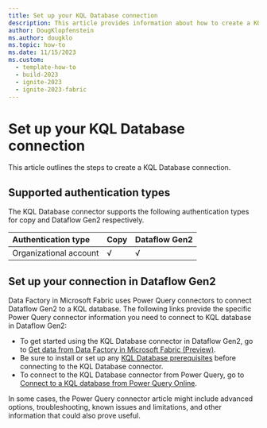 ```yaml
---
title: Set up your KQL Database connection
description: This article provides information about how to create a KQL Database connection in Microsoft Fabric.
author: DougKlopfenstein
ms.author: dougklo
ms.topic: how-to
ms.date: 11/15/2023
ms.custom:
  - template-how-to
  - build-2023
  - ignite-2023
  - ignite-2023-fabric
---
```


# Set up your KQL Database connection

This article outlines the steps to create a KQL Database connection.

## Supported authentication types

The KQL Database connector supports the following authentication types for copy and Dataflow Gen2 respectively.  

|Authentication type |Copy |Dataflow Gen2 |
|:---|:---|:---|
|Organizational account| √ | √ |

## Set up your connection in Dataflow Gen2

Data Factory in Microsoft Fabric uses Power Query connectors to connect Dataflow Gen2 to a KQL database. The following links provide the specific Power Query connector information you need to connect to KQL database in Dataflow Gen2:

- To get started using the KQL Database connector in Dataflow Gen2, go to [Get data from Data Factory in Microsoft Fabric (Preview)](/power-query/where-to-get-data#get-data-from-data-factory-in-microsoft-fabric-preview).
- Be sure to install or set up any [KQL Database prerequisites](/power-query/connectors/kql-database#prerequisites) before connecting to the KQL Database connector.
- To connect to the KQL Database connector from Power Query, go to [Connect to a KQL database from Power Query Online](/power-query/connectors/kql-database#connect-to-a-kql-database-from-power-query-online).

In some cases, the Power Query connector article might include advanced options, troubleshooting, known issues and limitations, and other information that could also prove useful.
